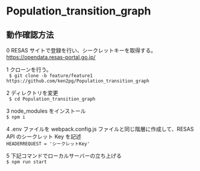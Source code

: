 # Population_transition_graph

## 動作確認方法

0 RESAS サイトで登録を行い、シークレットキーを取得する。<br/>
https://opendata.resas-portal.go.jp/

1 クローンを行う。<br/>
` $ git clone -b feature/feature1 https://github.com/ken2pg/Population_transition_graph`

2 ディレクトリを変更<br/>
` $ cd Population_transition_graph`

3 node_modules をインストール<br/>
`$ npm i`

4 .env ファイルを webpack.config.js ファイルと同じ階層に作成して、RESAS API のシークレット Key を記述<br/>
`HEADERREQUEST = 'シークレットKey'`

5 下記コマンドでローカルサーバーの立ち上げる<br/>
`$ npm run start`
